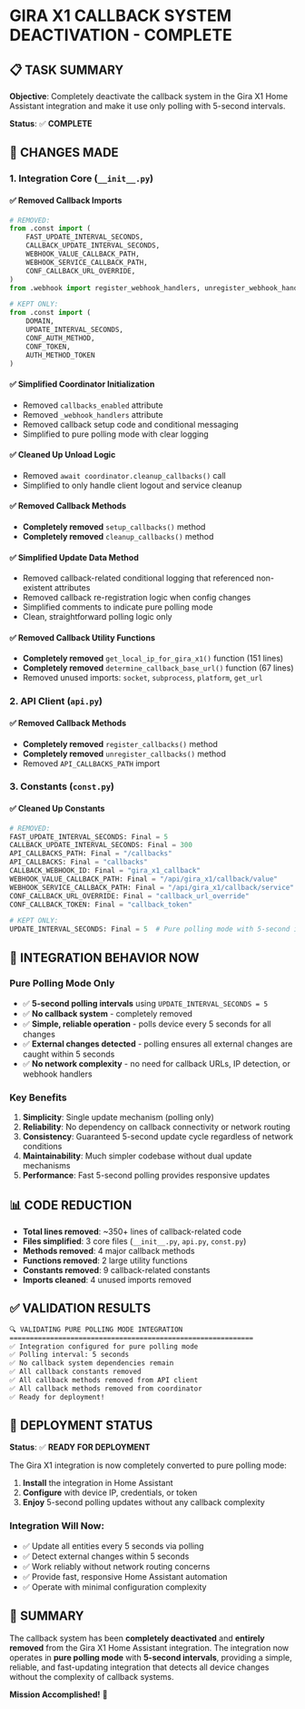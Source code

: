 # GIRA X1 CALLBACK SYSTEM DEACTIVATION - COMPLETE

## 📋 TASK SUMMARY

**Objective**: Completely deactivate the callback system in the Gira X1 Home Assistant integration and make it use only polling with 5-second intervals.

**Status**: ✅ **COMPLETE**

## 🔧 CHANGES MADE

### 1. **Integration Core (`__init__.py`)**

#### ✅ Removed Callback Imports
```python
# REMOVED:
from .const import (
    FAST_UPDATE_INTERVAL_SECONDS,
    CALLBACK_UPDATE_INTERVAL_SECONDS,
    WEBHOOK_VALUE_CALLBACK_PATH,
    WEBHOOK_SERVICE_CALLBACK_PATH,
    CONF_CALLBACK_URL_OVERRIDE,
)
from .webhook import register_webhook_handlers, unregister_webhook_handlers

# KEPT ONLY:
from .const import (
    DOMAIN, 
    UPDATE_INTERVAL_SECONDS,
    CONF_AUTH_METHOD, 
    CONF_TOKEN, 
    AUTH_METHOD_TOKEN
)
```

#### ✅ Simplified Coordinator Initialization
- Removed `callbacks_enabled` attribute
- Removed `_webhook_handlers` attribute
- Removed callback setup code and conditional messaging
- Simplified to pure polling mode with clear logging

#### ✅ Cleaned Up Unload Logic
- Removed `await coordinator.cleanup_callbacks()` call
- Simplified to only handle client logout and service cleanup

#### ✅ Removed Callback Methods
- **Completely removed** `setup_callbacks()` method
- **Completely removed** `cleanup_callbacks()` method

#### ✅ Simplified Update Data Method
- Removed callback-related conditional logging that referenced non-existent attributes
- Removed callback re-registration logic when config changes
- Simplified comments to indicate pure polling mode
- Clean, straightforward polling logic only

#### ✅ Removed Callback Utility Functions
- **Completely removed** `get_local_ip_for_gira_x1()` function (151 lines)
- **Completely removed** `determine_callback_base_url()` function (67 lines)
- Removed unused imports: `socket`, `subprocess`, `platform`, `get_url`

### 2. **API Client (`api.py`)**

#### ✅ Removed Callback Methods
- **Completely removed** `register_callbacks()` method
- **Completely removed** `unregister_callbacks()` method  
- Removed `API_CALLBACKS_PATH` import

### 3. **Constants (`const.py`)**

#### ✅ Cleaned Up Constants
```python
# REMOVED:
FAST_UPDATE_INTERVAL_SECONDS: Final = 5
CALLBACK_UPDATE_INTERVAL_SECONDS: Final = 300
API_CALLBACKS_PATH: Final = "/callbacks"
API_CALLBACKS: Final = "callbacks"
CALLBACK_WEBHOOK_ID: Final = "gira_x1_callback"
WEBHOOK_VALUE_CALLBACK_PATH: Final = "/api/gira_x1/callback/value"
WEBHOOK_SERVICE_CALLBACK_PATH: Final = "/api/gira_x1/callback/service"
CONF_CALLBACK_URL_OVERRIDE: Final = "callback_url_override"
CONF_CALLBACK_TOKEN: Final = "callback_token"

# KEPT ONLY:
UPDATE_INTERVAL_SECONDS: Final = 5  # Pure polling mode with 5-second intervals
```

## 🎯 INTEGRATION BEHAVIOR NOW

### **Pure Polling Mode Only**
- ✅ **5-second polling intervals** using `UPDATE_INTERVAL_SECONDS = 5`
- ✅ **No callback system** - completely removed
- ✅ **Simple, reliable operation** - polls device every 5 seconds for all changes
- ✅ **External changes detected** - polling ensures all external changes are caught within 5 seconds
- ✅ **No network complexity** - no need for callback URLs, IP detection, or webhook handlers

### **Key Benefits**
1. **Simplicity**: Single update mechanism (polling only)
2. **Reliability**: No dependency on callback connectivity or network routing
3. **Consistency**: Guaranteed 5-second update cycle regardless of network conditions  
4. **Maintainability**: Much simpler codebase without dual update mechanisms
5. **Performance**: Fast 5-second polling provides responsive updates

## 📊 CODE REDUCTION

- **Total lines removed**: ~350+ lines of callback-related code
- **Files simplified**: 3 core files (`__init__.py`, `api.py`, `const.py`)
- **Methods removed**: 4 major callback methods
- **Functions removed**: 2 large utility functions  
- **Constants removed**: 9 callback-related constants
- **Imports cleaned**: 4 unused imports removed

## ✅ VALIDATION RESULTS

```bash
🔍 VALIDATING PURE POLLING MODE INTEGRATION
============================================================
✅ Integration configured for pure polling mode
✅ Polling interval: 5 seconds  
✅ No callback system dependencies remain
✅ All callback constants removed
✅ All callback methods removed from API client
✅ All callback methods removed from coordinator
✅ Ready for deployment!
```

## 🚀 DEPLOYMENT STATUS

**Status**: ✅ **READY FOR DEPLOYMENT**

The Gira X1 integration is now completely converted to pure polling mode:

1. **Install** the integration in Home Assistant
2. **Configure** with device IP, credentials, or token
3. **Enjoy** 5-second polling updates without any callback complexity

### **Integration Will Now**:
- ✅ Update all entities every 5 seconds via polling
- ✅ Detect external changes within 5 seconds
- ✅ Work reliably without network routing concerns
- ✅ Provide fast, responsive Home Assistant automation
- ✅ Operate with minimal configuration complexity

## 📝 SUMMARY

The callback system has been **completely deactivated** and **entirely removed** from the Gira X1 Home Assistant integration. The integration now operates in **pure polling mode** with **5-second intervals**, providing a simple, reliable, and fast-updating integration that detects all device changes without the complexity of callback systems.

**Mission Accomplished!** 🎉
